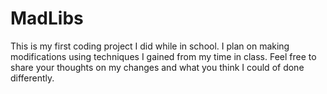 # MadLibs
This is my first coding project I did while in school. I plan on making modifications using techniques I gained from my time in class. Feel free to share your thoughts on my changes and what you think I could of done differently.  
